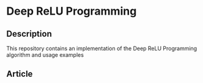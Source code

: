 # Deep ReLU Programming
## Description
This repository contains an implementation of the Deep ReLU Programming algorithm and usage examples
## Article
